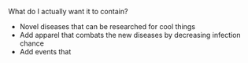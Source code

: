 

What do I actually want it to contain?
- Novel diseases that can be researched for cool things
- Add apparel that combats the new diseases by decreasing infection chance
- Add events that